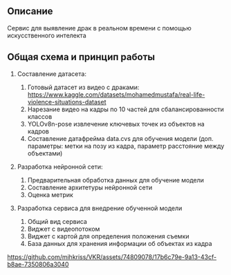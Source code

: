 ## Описание 
Сервис для выявление драк в реальном времени с помощью искусственного интелекта

## Общая схема и принцип работы
1. Составление датасета:
   1. Готовый датасет из видео с драками: https://www.kaggle.com/datasets/mohamedmustafa/real-life-violence-situations-dataset
   2. Нарезание видео на кадры по 10 частей для сбалансированности классов
   3. YOLOv8n-pose извлечение ключевых точек из объектов на кадров
   4. Составление датафрейма data.cvs для обучения модели (доп. параметры: метки на позу из кадра, параметр расстояние между объектами)
      
2. Разработка нейронной сети:
     1. Предварительная обработка данных для обучение модели
     2. Составление архитетуры нейронной сети
     3. Оценка метрик
     
3. Разработка сервиса для внедрение обученной модели
   1. Общий вид сервиса
   2. Виджет с видеопотоком
   3. Виджет с картой для определения положения съемки
   4. База данных для хранения информации об объектах из кадра 






https://github.com/mihkriss/VKR/assets/74809078/17b6c79e-9a13-43cf-b8ae-7350806a3040

